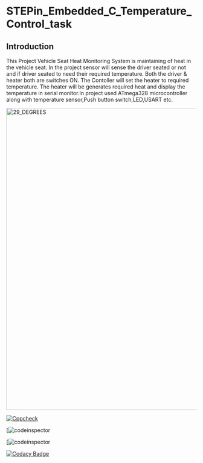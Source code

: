 # STEPin_Embedded_C_Temperature_Control_task

## **Introduction**

This Project Vehicle Seat Heat Monitoring System is maintaining of heat in the vehicle seat. In the project sensor will sense the driver seated or not and if driver seated to need their required temperature. Both the driver & heater both are switches ON. The Contoller will set the heater to required temperature. The heater will be generates required heat and display the temperature in serial monitor.In project used ATmega328 microcontroller along with temperature sensor,Push button switch,LED,USART etc.

<img width="797" alt="29_DEGREES" src="https://user-images.githubusercontent.com/89737485/133649012-21619157-c353-448e-b7ef-a9cc20c5e17b.png">

[![Cppcheck](https://github.com/achyuthrudru9999/STEPin_Embedded_C_Temperature_Control_task/actions/workflows/Codequality.yml/badge.svg)](https://github.com/achyuthrudru9999/STEPin_Embedded_C_Temperature_Control_task/actions/workflows/Codequality.yml)

[![codeinspector](https://www.code-inspector.com/project/28870/score/svg)

[![codeinspector](https://www.code-inspector.com/project/28870/status/svg)

[![Codacy Badge](https://app.codacy.com/project/badge/Grade/dcb8222830854040a2c44ec9a902dbc2)](https://www.codacy.com/gh/achyuthrudru9999/STEPin_Embedded_C_Temperature_Control_task/dashboard?utm_source=github.com&amp;utm_medium=referral&amp;utm_content=achyuthrudru9999/STEPin_Embedded_C_Temperature_Control_task&amp;utm_campaign=Badge_Grade)
